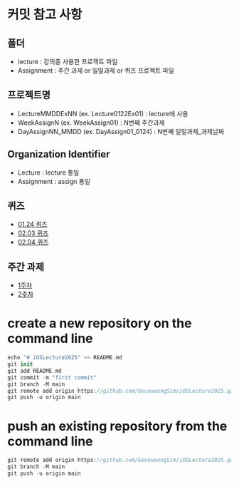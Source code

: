 # 커밋 참고 사항
## 폴더
-  lecture : 강의중 사용한 프로젝트 파일
-  Assignment : 주간 과제 or 일일과제 or 퀴즈 프로젝트 파일

## 프로젝트명
-  LectureMMDDExNN (ex. Lecture0122Ex01) : lecture에 사용
-  WeekAssignN (ex. WeekAssign01) : N번째 주간과제  
-  DayAssignNN_MMDD (ex. DayAssign01_0124) : N번째 일일과제_과제날짜

## Organization Identifier
- Lecture : lecture 통일
- Assignment : assign 통일
## 퀴즈
- [01.24 퀴즈](Assignment/DayAssign01_0124/DayAssign01_0124/main.swift)
- [02.03 퀴즈](Assignment/DayAssign02_0203/DayAssign02_0203/main.swift)
- [02.04 퀴즈](Assignment/DayAssign03_0204/DayAssign03_0204/main.swift)
## 주간 과제
- [1주차](Assignment/WeekAssign01/WeekAssign01/main.swift)
- [2주차](Assignment/WeekAssign02)
# create a new repository on the command line
```swift
echo "# iOSLecture2025" >> README.md
git init
git add README.md
git commit -m "first commit"
git branch -M main
git remote add origin https://github.com/GeunwoongSim/iOSLecture2025.git
git push -u origin main
```

# push an existing repository from the command line
```swift
git remote add origin https://github.com/GeunwoongSim/iOSLecture2025.git
git branch -M main
git push -u origin main
```